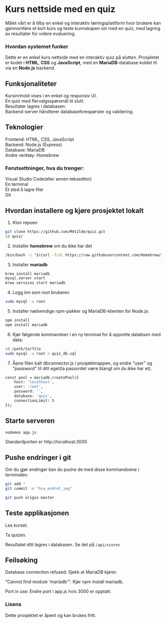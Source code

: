 # Kurs nettside med en quiz
Målet vårt er å tilby en enkel og interaktiv læringsplattform hvor brukere kan gjennomføre et kort kurs og teste kunnskapen sin med en quiz, med lagring av resultater for videre evaluering.
### Hvordan systemet funker
Dette er en enkel kurs nettside med en interaktiv quiz på slutten. Prosjektet er kodet i **HTML**, **CSS** og **JavaScript**, med en **MariaDB**-database koblet til via en **Node.js** backend.

## Funksjonaliteter
Kursinnhold vises i en enkel og responsiv UI.\
En quiz med flervalgsspørsmål til slutt.\
Resultater lagres i databasen.\
Backend-server håndterer databaseforespørsler og validering.

## Teknologier
Frontend: HTML, CSS, JavaScript\
Backend: Node.js (Express)\
Database: MariaDB\
Andre verktøy: Homebrew

### Forutsettninger, hva du trenger:
Visual Studio Code(eller annen tekseditor)\
En terminal\
Et sted å lagre filer\
Git
## Hvordan installere og kjøre prosjektet lokalt

1. Klon repoen
```bash
git clone https://github.com/M4t1lde/quiz.git
cd quiz/
```

2. Installer **homebrew** om du ikke har det
```bash
/bin/bash -c "$(curl -fsSL https://raw.githubusercontent.com/Homebrew/install/HEAD/install.sh)"
```
3. Installer **mariadb**
```bash
brew install mariadb
mysql.server start
brew services start mariadb
```
4. Logg inn som root brukeren
```bash
sudo mysql -u root
```
5. Installer nødvendige npm-pakker og MariaDB-klienten for Node.js:
```bash
npm install
npm install mariadb
```
6. Kjør følgende kommandoer i en ny terminal for å opprette databsen med data:
```bash
cd /path/to/file
sudo mysql -u root < quiz_db.sql

```
7. Åpne filen kalt dbconnector.js i prosjektmappen, og endre "user" og "password" til ditt eget(la passordet være blangt om du ikke har et).

```bash
const pool = mariadb.createPool({
    host: 'localhost',
    user: 'root',
    password: '',
    database: 'quiz',
    connectionLimit: 5
});
```


## Starte serveren
```bash
nodemon app.js
```
Standardporten er http://localhost:3000


## Pushe endringer i git
Om du gjør endinger kan du pushe de med disse kommandoene i terminalen:
```bash 
git add *
git commit -m "hva_endret_jeg"

git push origin master
```
## Teste applikasjonen
Les kurset.

Ta quizen.

Resultatet ditt lagres i databasen. Se det på `/api/scores`

## Feilsøking
Database connection refused: Sjekk at MariaDB kjører.

"Cannot find module 'mariadb'": Kjør npm install mariadb.

Port in use: Endre port i app.js hvis 3000 er opptatt.

### Lisens
Dette prosjektet er åpent og kan brukes fritt.